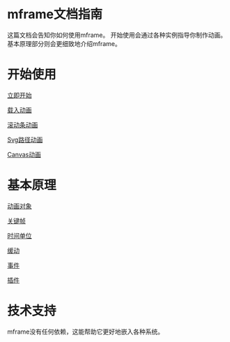 # mframe文档指南

这篇文档会告知你如何使用mframe。 开始使用会通过各种实例指导你制作动画。 基本原理部分则会更细致地介绍mframe。

# 开始使用

[立即开始](./getting_started/just_start.md)

[载入动画](./getting_started/spinner.md)

[滚动条动画](./getting_started/scrolling.md)

[Svg路径动画](./getting_started/svg_path.md)

[Canvas动画](./getting_started/canvas.md)

# 基本原理

[动画对象](./fundamentals/motion_ojbect.md)

[关键帧](./fundamentals/key_frame.md)

[时间单位](./fundamentals/time_unit.md)

[缓动](./fundamentals/tween.md)

[事件](./fundamentals/event.md)

[插件](./fundamentals/plugin.md)

# 技术支持

mframe没有任何依赖，这能帮助它更好地嵌入各种系统。
